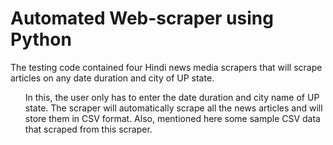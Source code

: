 # Automated Web-scraper using Python

The testing code contained four Hindi news media scrapers that will scrape articles on any date duration and city of UP state.
<ol>
In this, the user only has to enter the date duration and city name of UP state. 
The scraper will automatically scrape all the news articles and will store them in CSV format. 
Also, mentioned here some sample CSV data that scraped from this scraper.
